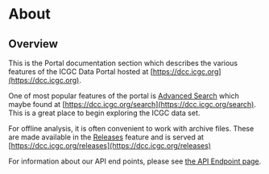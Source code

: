 # About

## Overview

This is the Portal documentation section which describes the various features of the ICGC Data Portal hosted at [https://dcc.icgc.org](https://dcc.icgc.org).

One of most popular features of the portal is [Advanced Search](/portal/search) which maybe found at [https://dcc.icgc.org/search](https://dcc.icgc.org/search). This is a great place to begin exploring the ICGC data set.

For offline analysis, it is often convenient to work with archive files. These are made available in the [Releases](/portal/releases) feature and is served at [https://dcc.icgc.org/releases](https://dcc.icgc.org/releases)

For information about our API end points, please see [the API Endpoint page](api-endpoints.md).
